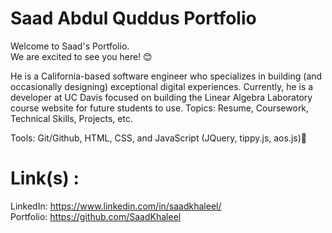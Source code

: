 # Saad Abdul Quddus Portfolio
Welcome to Saad's Portfolio. \
We are excited to see you here! 😊 

He is a California-based software engineer who specializes in building (and occasionally designing) exceptional digital experiences. Currently, he is a developer at UC Davis focused on building the Linear Algebra Laboratory course website for future students to use.
Topics: Resume, Coursework, Technical Skills, Projects, etc. 

Tools: Git/Github, HTML, CSS, and JavaScript (JQuery, tippy.js, aos.js)👻

# Link(s) : 
LinkedIn: https://www.linkedin.com/in/saadkhaleel/ \
Portfolio: https://github.com/SaadKhaleel

